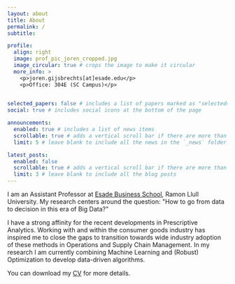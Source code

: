 ```yaml
---
layout: about
title: About
permalink: /
subtitle: 

profile:
  align: right
  image: prof_pic_joren_cropped.jpg
  image_circular: true # crops the image to make it circular
  more_info: >
    <p>joren.gijsbrechts[at]esade.edu</p>
    <p>Office: 304E (SC Campus)</p>
    

selected_papers: false # includes a list of papers marked as "selected={true}"
social: true # includes social icons at the bottom of the page

announcements:
  enabled: true # includes a list of news items
  scrollable: true # adds a vertical scroll bar if there are more than 3 news items
  limit: 5 # leave blank to include all the news in the `_news` folder

latest_posts:
  enabled: false
  scrollable: true # adds a vertical scroll bar if there are more than 3 new posts items
  limit: 3 # leave blank to include all the blog posts
---
```


I am an Assistant Professor at [Esade Business School](https://www.esade.edu/en), Ramon Llull University. My research centers around the question: "How to go from data to decision in this era of Big Data?"

I have a strong affinity for the recent developments in Prescriptive Analytics. Working with and within the consumer goods industry has inspired me to close the gaps to transition towards wide industry adoption of these methods in Operations and Supply Chain Management. In my research I am currently combining Machine Learning and (Robust) Optimization to develop data-driven algorithms.

You can download my [CV](assets/pdf/CV_Joren.pdf) for more details.

